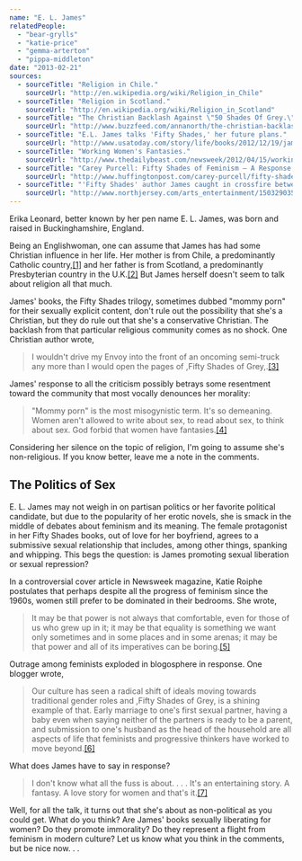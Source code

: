 ```yaml
---
name: "E. L. James"
relatedPeople:
  - "bear-grylls"
  - "katie-price"
  - "gemma-arterton"
  - "pippa-middleton"
date: "2013-02-21"
sources:
  - sourceTitle: "Religion in Chile."
    sourceUrl: "http://en.wikipedia.org/wiki/Religion_in_Chile"
  - sourceTitle: "Religion in Scotland."
    sourceUrl: "http://en.wikipedia.org/wiki/Religion_in_Scotland"
  - sourceTitle: "The Christian Backlash Against \"50 Shades Of Grey.\""
    sourceUrl: "http://www.buzzfeed.com/annanorth/the-christian-backlash-against-50-shades-of-grey"
  - sourceTitle: "E.L. James talks 'Fifty Shades,' her future plans."
    sourceUrl: "http://www.usatoday.com/story/life/books/2012/12/19/james-interview-fifty-shades/1767497/"
  - sourceTitle: "Working Women's Fantasies."
    sourceUrl: "http://www.thedailybeast.com/newsweek/2012/04/15/working-women-s-fantasies.html"
  - sourceTitle: "Carey Purcell: Fifty Shades of Feminism – A Response to E. L. James' 'Fifty Shades of Grey.'"
    sourceUrl: "http://www.huffingtonpost.com/carey-purcell/fifty-shades-of-grey-feminism_b_2395932.html"
  - sourceTitle: "'Fifty Shades' author James caught in crossfire between rabid fans, critics."
    sourceUrl: "http://www.northjersey.com/arts_entertainment/150329035_It_s_James___holy_cow__moment__Fifty_Shades__writer_hearing_from_rabid_fans__critics.html?page=all"
---
```


Erika Leonard, better known by her pen name E. L. James, was born and raised in Buckinghamshire, England.

Being an Englishwoman, one can assume that James has had some Christian influence in her life. Her mother is from Chile, a predominantly Catholic country,<a class="source-citation" href="http://en.wikipedia.org/wiki/Religion_in_Chile" title="Religion in Chile.">[1]</a> and her father is from Scotland, a predominantly Presbyterian country in the U.K.<a class="source-citation" href="http://en.wikipedia.org/wiki/Religion_in_Scotland" title="Religion in Scotland.">[2]</a> But James herself doesn't seem to talk about religion all that much.

James' books, the Fifty Shades trilogy, sometimes dubbed "mommy porn" for their sexually explicit content, don't rule out the possibility that she's a Christian, but they do rule out that she's a conservative Christian. The backlash from that particular religious community comes as no shock. One Christian author wrote,

>I wouldn't drive my Envoy into the front of an oncoming semi-truck any more than I would open the pages of ,Fifty Shades of Grey,.<a class="source-citation" href="http://www.buzzfeed.com/annanorth/the-christian-backlash-against-50-shades-of-grey" title="The Christian Backlash Against &quot;50 Shades Of Grey.&quot;">[3]</a>

James' response to all the criticism possibly betrays some resentment toward the community that most vocally denounces her morality:

>"Mommy porn" is the most misogynistic term. It's so demeaning. Women aren't allowed to write about sex, to read about sex, to think about sex. God forbid that women have fantasies.<a class="source-citation" href="http://www.usatoday.com/story/life/books/2012/12/19/james-interview-fifty-shades/1767497/" title="E.L. James talks &apos;Fifty Shades,&apos; her future plans.">[4]</a>

Considering her silence on the topic of religion, I'm going to assume she's non-religious. If you know better, leave me a note in the comments.


## The Politics of Sex

E. L. James may not weigh in on partisan politics or her favorite political candidate, but due to the popularity of her erotic novels, she is smack in the middle of debates about feminism and its meaning. The female protagonist in her Fifty Shades books, out of love for her boyfriend, agrees to a submissive sexual relationship that includes, among other things, spanking and whipping. This begs the question: is James promoting sexual liberation or sexual repression?

In a controversial cover article in Newsweek magazine, Katie Roiphe postulates that perhaps despite all the progress of feminism since the 1960s, women still prefer to be dominated in their bedrooms. She wrote,

>It may be that power is not always that comfortable, even for those of us who grew up in it; it may be that equality is something we want only sometimes and in some places and in some arenas; it may be that power and all of its imperatives can be boring.<a class="source-citation" href="http://www.thedailybeast.com/newsweek/2012/04/15/working-women-s-fantasies.html" title="Working Women&apos;s Fantasies.">[5]</a>

Outrage among feminists exploded in blogosphere in response. One blogger wrote,

>Our culture has seen a radical shift of ideals moving towards traditional gender roles and ,Fifty Shades of Grey, is a shining example of that. Early marriage to one's first sexual partner, having a baby even when saying neither of the partners is ready to be a parent, and submission to one's husband as the head of the household are all aspects of life that feminists and progressive thinkers have worked to move beyond.<a class="source-citation" href="http://www.huffingtonpost.com/carey-purcell/fifty-shades-of-grey-feminism_b_2395932.html" title="Carey Purcell: Fifty Shades of Feminism – A Response to E. L. James&apos; &apos;Fifty Shades of Grey.&apos;">[6]</a>

What does James have to say in response?

>I don't know what all the fuss is about. . . . It's an entertaining story. A fantasy. A love story for women and that's it.<a class="source-citation" href="http://www.northjersey.com/arts_entertainment/150329035_It_s_James___holy_cow__moment__Fifty_Shades__writer_hearing_from_rabid_fans__critics.html?page=all" title="&apos;Fifty Shades&apos; author James caught in crossfire between rabid fans, critics.">[7]</a>

Well, for all the talk, it turns out that she's about as non-political as you could get. What do you think? Are James' books sexually liberating for women? Do they promote immorality? Do they represent a flight from feminism in modern culture? Let us know what you think in the comments, but be nice now. . .
